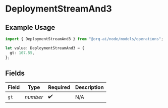 # DeploymentStreamAnd3

## Example Usage

```typescript
import { DeploymentStreamAnd3 } from "@orq-ai/node/models/operations";

let value: DeploymentStreamAnd3 = {
  gt: 107.55,
};
```

## Fields

| Field              | Type               | Required           | Description        |
| ------------------ | ------------------ | ------------------ | ------------------ |
| `gt`               | *number*           | :heavy_check_mark: | N/A                |